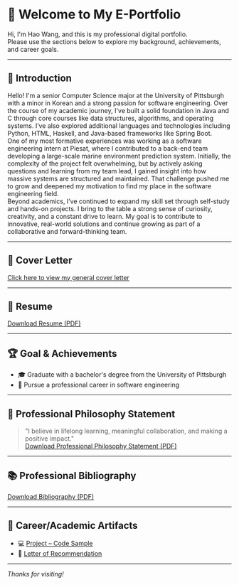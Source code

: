 # 👋 Welcome to My E-Portfolio

Hi, I'm Hao Wang, and this is my professional digital portfolio.  
Please use the sections below to explore my background, achievements, and career goals.

---

## 📄 Introduction

Hello! I'm a senior Computer Science major at the University of Pittsburgh with a minor in Korean and a strong passion for software engineering. Over the course of my academic journey, I've built a solid foundation in Java and C through core courses like data structures, algorithms, and operating systems. I’ve also explored additional languages and technologies including Python, HTML, Haskell, and Java-based frameworks like Spring Boot. <br>
One of my most formative experiences was working as a software engineering intern at Piesat, where I contributed to a back-end team developing a large-scale marine environment prediction system. Initially, the complexity of the project felt overwhelming, but by actively asking questions and learning from my team lead, I gained insight into how massive systems are structured and maintained. That challenge pushed me to grow and deepened my motivation to find my place in the software engineering field. <br>
Beyond academics, I’ve continued to expand my skill set through self-study and hands-on projects. I bring to the table a strong sense of curiosity, creativity, and a constant drive to learn. My goal is to contribute to innovative, real-world solutions and continue growing as part of a collaborative and forward-thinking team.

---

## 📨 Cover Letter

[Click here to view my general cover letter](general-cover-letter.pdf)

---

## 📎 Resume

[Download Resume (PDF)](resume.pdf)

---

## 🏆 Goal & Achievements

- 🎓 Graduate with a bachelor's degree from the University of Pittsburgh
- 🤝 Pursue a professional career in software engineering

---

## 💭 Professional Philosophy Statement

> "I believe in lifelong learning, meaningful collaboration, and making a positive impact."  <br>
[Download Professional Philosophy Statement (PDF)](Personal-Philosophy-Statement.pdf)
---

## 📚 Professional Bibliography

[Download Bibliography (PDF)](bibliography.pdf)

---

## 📂 Career/Academic Artifacts

- 💻 [Project – Code Sample](artifact1.java)
- 📄 [Letter of Recommendation](artifact2.pdf)

---

_Thanks for visiting!_
